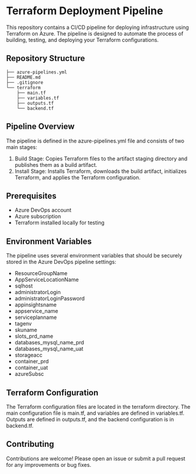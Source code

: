 # Terraform Deployment Pipeline

This repository contains a CI/CD pipeline for deploying infrastructure using Terraform on Azure. The pipeline is designed to automate the process of building, testing, and deploying your Terraform configurations.

## Repository Structure

```plaintext
├── azure-pipelines.yml
├── README.md
├── .gitignore
└── terraform
    ├── main.tf
    ├── variables.tf
    ├── outputs.tf
    └── backend.tf
```
## Pipeline Overview
The pipeline is defined in the azure-pipelines.yml file and consists of two main stages:

1. Build Stage: Copies Terraform files to the artifact staging directory and publishes them as a build artifact.
2. Install Stage: Installs Terraform, downloads the build artifact, initializes Terraform, and applies the Terraform configuration.

## Prerequisites
- Azure DevOps account
- Azure subscription
- Terraform installed locally for testing

## Environment Variables
The pipeline uses several environment variables that should be securely stored in the Azure DevOps pipeline settings:

- ResourceGroupName
- AppServiceLocationName
- sqlhost
- administratorLogin
- administratorLoginPassword
- appinsightsname
- appservice_name
- serviceplanname
- tagenv
- skuname
- slots_prd_name
- databases_mysql_name_prd
- databases_mysql_name_uat
- storageacc
- container_prd
- container_uat
- azureSubsc

## Terraform Configuration
The Terraform configuration files are located in the terraform directory. The main configuration file is main.tf, and variables are defined in variables.tf. Outputs are defined in outputs.tf, and the backend configuration is in backend.tf.

## Contributing
Contributions are welcome! Please open an issue or submit a pull request for any improvements or bug fixes.


  
